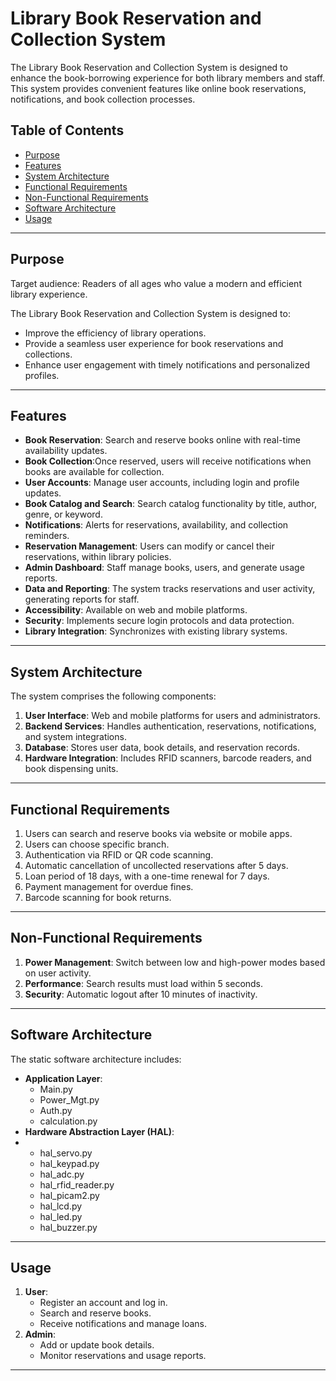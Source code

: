 # Library Book Reservation and Collection System

The Library Book Reservation and Collection System is designed to enhance the book-borrowing experience for both library members and staff. This system provides convenient features like online book reservations, notifications, and book collection processes. 

## Table of Contents
- [Purpose](#purpose)
- [Features](#features)
- [System Architecture](#system-architecture)
- [Functional Requirements](#functional-requirements)
- [Non-Functional Requirements](#non-functional-requirements)
- [Software Architecture](#software-architecture)
- [Usage](#usage)

---

## Purpose

Target audience: Readers of all ages who value a modern and efficient library experience.

The Library Book Reservation and Collection System is designed to:
- Improve the efficiency of library operations.
- Provide a seamless user experience for book reservations and collections.
- Enhance user engagement with timely notifications and personalized profiles.

---

## Features
- **Book Reservation**: Search and reserve books online with real-time availability updates.
- **Book Collection**:Once reserved, users will receive notifications when books are available for collection.
- **User Accounts**: Manage user accounts, including login and profile updates.
- **Book Catalog and Search**: Search catalog functionality by title, author, genre, or keyword.
- **Notifications**: Alerts for reservations, availability, and collection reminders.
- **Reservation Management**: Users can modify or cancel their reservations, within library policies.
- **Admin Dashboard**: Staff manage books, users, and generate usage reports.
- **Data and Reporting**: The system tracks reservations and user activity, generating reports for staff.
- **Accessibility**: Available on web and mobile platforms.
- **Security**: Implements secure login protocols and data protection.
- **Library Integration**: Synchronizes with existing library systems.

---

## System Architecture
The system comprises the following components:
1. **User Interface**: Web and mobile platforms for users and administrators.
2. **Backend Services**: Handles authentication, reservations, notifications, and system integrations.
3. **Database**: Stores user data, book details, and reservation records.
4. **Hardware Integration**: Includes RFID scanners, barcode readers, and book dispensing units.

---

## Functional Requirements
1. Users can search and reserve books via website or mobile apps.
2. Users can choose specific branch.
3. Authentication via RFID or QR code scanning.
4. Automatic cancellation of uncollected reservations after 5 days.
5. Loan period of 18 days, with a one-time renewal for 7 days.
6. Payment management for overdue fines.
7. Barcode scanning for book returns.

---

## Non-Functional Requirements
1. **Power Management**: Switch between low and high-power modes based on user activity.
2. **Performance**: Search results must load within 5 seconds.
3. **Security**: Automatic logout after 10 minutes of inactivity.

---

## Software Architecture
The static software architecture includes:
- **Application Layer**:
  - Main.py
  - Power_Mgt.py
  - Auth.py
  - calculation.py
- **Hardware Abstraction Layer (HAL)**:
- - hal_servo.py
  - hal_keypad.py
  - hal_adc.py
  - hal_rfid_reader.py
  - hal_picam2.py
  - hal_lcd.py
  - hal_led.py
  - hal_buzzer.py
    
---

## Usage
1. **User**:
   - Register an account and log in.
   - Search and reserve books.
   - Receive notifications and manage loans.
2. **Admin**:
   - Add or update book details.
   - Monitor reservations and usage reports.

---



